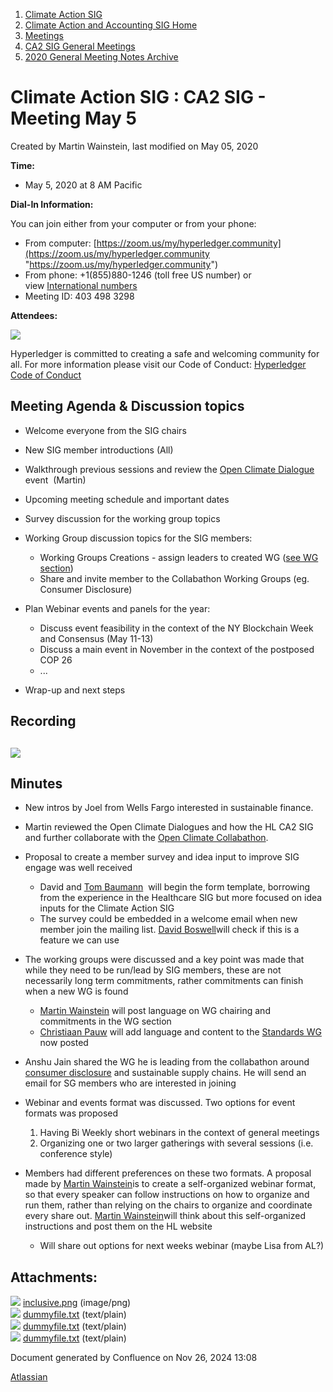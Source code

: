 1. [Climate Action SIG](index.html)
2. [Climate Action and Accounting SIG Home](Climate-Action-and-Accounting-SIG-Home_19005445.html)
3. [Meetings](Meetings_19005583.html)
4. [CA2 SIG General Meetings](CA2-SIG-General-Meetings_19006785.html)
5. [2020 General Meeting Notes Archive](2020-General-Meeting-Notes-Archive_19005643.html)

# Climate Action SIG : CA2 SIG - Meeting May 5

Created by Martin Wainstein, last modified on May 05, 2020

**Time:**

- May 5, 2020 at 8 AM Pacific

**Dial-In Information:**

You can join either from your computer or from your phone:

- From computer: [https://zoom.us/my/hyperledger.community](https://zoom.us/my/hyperledger.community "https://zoom.us/my/hyperledger.community")
- From phone: +1(855)880-1246 (toll free US number) or view [International numbers](https://zoom.us/u/bAaJoyznp)
- Meeting ID: 403 498 3298

**Attendees:**

![](attachments/19005750/19005753.png?height=250)

Hyperledger is committed to creating a safe and welcoming community for all. For more information please visit our Code of Conduct: [Hyperledger Code of Conduct](https://lf-hyperledger.atlassian.net/wiki/display/HYP/Hyperledger+Code+of+Conduct)

## **Meeting Agenda &amp; Discussion topics**

- Welcome everyone from the SIG chairs
- New SIG member introductions (All)
- Walkthrough previous sessions and review the [Open Climate Dialogue](https://www.collabathon.openclimate.earth/earth-day-event) event  (Martin)
- Upcoming meeting schedule and important dates
- Survey discussion for the working group topics
- Working Group discussion topics for the SIG members: 
  
  - Working Groups Creations - assign leaders to created WG ([see WG section](Working-Groups_19005701.html))
  - Share and invite member to the Collabathon Working Groups (eg. Consumer Disclosure)
- Plan Webinar events and panels for the year:
  
  - Discuss event feasibility in the context of the NY Blockchain Week and Consensus (May 11-13)
  - Discuss a main event in November in the context of the postposed COP 26
  - ...
- Wrap-up and next steps

## **Recording**

## **![](plugins/servlet/confluence/placeholder/unknown-attachment)**

## **Minutes**

- New intros by Joel from Wells Fargo interested in sustainable finance.
- Martin reviewed the Open Climate Dialogues and how the HL CA2 SIG and further collaborate with the [Open Climate Collabathon](https://www.collabathon.openclimate.earth/earth-day-event).
- Proposal to create a member survey and idea input to improve SIG engage was well received
  
  - David and [Tom Baumann](https://lf-hyperledger.atlassian.net/wiki/people/712020:14d5259a-b44f-4c1b-b62a-c61d0d32a595?ref=confluence)  will begin the form template, borrowing from the experience in the Healthcare SIG but more focused on idea inputs for the Climate Action SIG
  - The survey could be embedded in a welcome email when new member join the mailing list. [David Boswell](https://lf-hyperledger.atlassian.net/wiki/people/70121:0a14f738-3039-421f-a6a9-a83d19f23227?ref=confluence)will check if this is a feature we can use
- The working groups were discussed and a key point was made that while they need to be run/lead by SIG members, these are not necessarily long term commitments, rather commitments can finish when a new WG is found
  
  - [Martin Wainstein](https://lf-hyperledger.atlassian.net/wiki/people/5af98bd1e608115790242590?ref=confluence) will post language on WG chairing and commitments in the WG section
  - [Christiaan Pauw](https://lf-hyperledger.atlassian.net/wiki/people/5d7546015a4d810d2c4dc927?ref=confluence) will add language and content to the [Standards WG](Standards-WG_19005755.html) now posted
- Anshu Jain shared the WG he is leading from the collabathon around [consumer disclosure](https://collabathon-docs.openclimate.earth/hacks/2020-working-groups/consumer-disclosure-working-group) and sustainable supply chains. He will send an email for SG members who are interested in joining
- Webinar and events format was discussed. Two options for event formats was proposed
  
  1. Having Bi Weekly short webinars in the context of general meetings
  2. Organizing one or two larger gatherings with several sessions (i.e. conference style)
- Members had different preferences on these two formats. A proposal made by [Martin Wainstein](https://lf-hyperledger.atlassian.net/wiki/people/5af98bd1e608115790242590?ref=confluence)is to create a self-organized webinar format, so that every speaker can follow instructions on how to organize and run them, rather than relying on the chairs to organize and coordinate every share out. [Martin Wainstein](https://lf-hyperledger.atlassian.net/wiki/people/5af98bd1e608115790242590?ref=confluence)will think about this self-organized instructions and post them on the HL website
  
  - Will share out options for next weeks webinar (maybe Lisa from AL?)

## Attachments:

![](images/icons/bullet_blue.gif) [inclusive.png](attachments/19005750/19005753.png) (image/png)  
![](images/icons/bullet_blue.gif) [dummyfile.txt](attachments/19005750/19005751.txt) (text/plain)  
![](images/icons/bullet_blue.gif) [dummyfile.txt](attachments/19005750/19005752.txt) (text/plain)  
![](images/icons/bullet_blue.gif) [dummyfile.txt](attachments/19005750/19005764.txt) (text/plain)

Document generated by Confluence on Nov 26, 2024 13:08

[Atlassian](http://www.atlassian.com/)
